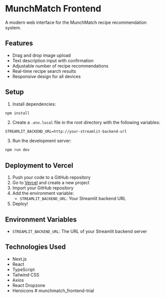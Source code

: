 # MunchMatch Frontend

A modern web interface for the MunchMatch recipe recommendation system.

## Features

- Drag and drop image upload
- Text description input with confirmation
- Adjustable number of recipe recommendations
- Real-time recipe search results
- Responsive design for all devices

## Setup

1. Install dependencies:
```bash
npm install
```

2. Create a `.env.local` file in the root directory with the following variables:
```
STREAMLIT_BACKEND_URL=http://your-streamlit-backend-url
```

3. Run the development server:
```bash
npm run dev
```

## Deployment to Vercel

1. Push your code to a GitHub repository
2. Go to [Vercel](https://vercel.com) and create a new project
3. Import your GitHub repository
4. Add the environment variable:
   - `STREAMLIT_BACKEND_URL`: Your Streamlit backend URL
5. Deploy!

## Environment Variables

- `STREAMLIT_BACKEND_URL`: The URL of your Streamlit backend server

## Technologies Used

- Next.js
- React
- TypeScript
- Tailwind CSS
- Axios
- React Dropzone
- Heroicons # munchmatch_frontend-trial
